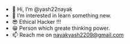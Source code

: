 - 👋 Hi, I’m @yash22nayak
- 👀 I’m interested in learn something new.
- 😎 Ethical Hacker !!!
- 😁 Person which greate thinking power.
- 📫 Reach me on nayakyash2209@gmail.com

<!---
yash22nayak/yash22nayak is a ✨ special ✨ repository because its `README.md` (this file) appears on your GitHub profile.
You can click the Preview link to take a look at your changes.
--->
